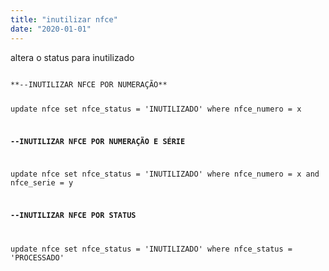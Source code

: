 ```yaml
---
title: "inutilizar nfce"
date: "2020-01-01"
---
```

altera o status para inutilizado

<code>
**--INUTILIZAR NFCE POR NUMERAÇÃO**

update nfce set nfce_status = 'INUTILIZADO'
where nfce_numero = x

**--INUTILIZAR NFCE POR NUMERAÇÃO E SÉRIE**

update nfce set nfce_status = 'INUTILIZADO'
where nfce_numero = x and nfce_serie = y

**--INUTILIZAR NFCE POR STATUS**

update nfce set nfce_status = 'INUTILIZADO'
where nfce_status = 'PROCESSADO'
</code>
